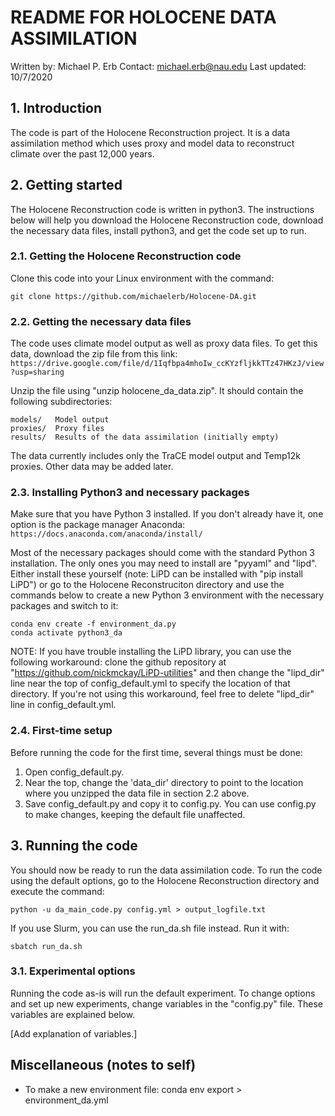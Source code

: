# README FOR HOLOCENE DATA ASSIMILATION
Written by:   Michael P. Erb
Contact:      michael.erb@nau.edu
Last updated: 10/7/2020

## 1. Introduction

The code is part of the Holocene Reconstruction project.  It is a data assimilation method which uses proxy and model data to reconstruct climate over the past 12,000 years.

## 2. Getting started

The Holocene Reconstruction code is written in python3.  The instructions below will help you download the Holocene Reconstruction code, download the necessary data files, install python3, and get the code set up to run.

### 2.1. Getting the Holocene Reconstruction code

Clone this code into your Linux environment with the command:

    git clone https://github.com/michaelerb/Holocene-DA.git

### 2.2. Getting the necessary data files

The code uses climate model output as well as proxy data files.  To get this data, download the zip file from this link:
`https://drive.google.com/file/d/1Iqfbpa4mhoIw_ccKYzfljkkTTz47HKzJ/view?usp=sharing`

Unzip the file using "unzip holocene_da_data.zip".  It should contain the following subdirectories:

    models/   Model output
    proxies/  Proxy files
    results/  Results of the data assimilation (initially empty)

The data currently includes only the TraCE model output and Temp12k proxies.  Other data may be added later.

### 2.3. Installing Python3 and necessary packages

Make sure that you have Python 3 installed.  If you don't already have it, one option is the package manager Anaconda: `https://docs.anaconda.com/anaconda/install/`

Most of the necessary packages should come with the standard Python 3 installation.  The only ones you may need to install are "pyyaml" and "lipd".  Either install these yourself (note: LiPD can be installed with "pip install LiPD") or go to the Holocene Reconstruciton directory and use the commands below to create a new Python 3 environment with the necessary packages and switch to it:

    conda env create -f environment_da.py
    conda activate python3_da

NOTE: If you have trouble installing the LiPD library, you can use the following workaround: clone the github repository at "https://github.com/nickmckay/LiPD-utilities" and then change the "lipd_dir" line near the top of config_default.yml to specify the location of that directory.  If you're not using this workaround, feel free to delete "lipd_dir" line in config_default.yml.

### 2.4. First-time setup

Before running the code for the first time, several things must be done:
 1. Open config_default.py.
 2. Near the top, change the 'data_dir' directory to point to the location where you unzipped the data file in section 2.2 above.
 3. Save config_default.py and copy it to config.py.  You can use config.py to make changes, keeping the default file unaffected.

## 3. Running the code

You should now be ready to run the data assimilation code.  To run the code using the default options, go to the Holocene Reconstruction directory and execute the command:

    python -u da_main_code.py config.yml > output_logfile.txt

If you use Slurm, you can use the run_da.sh file instead.  Run it with:

    sbatch run_da.sh

### 3.1. Experimental options

Running the code as-is will run the default experiment.  To change options and set up new experiments, change variables in the "config.py" file.  These variables are explained below.

[Add explanation of variables.]

## Miscellaneous (notes to self)

 - To make a new environment file: conda env export > environment_da.yml
